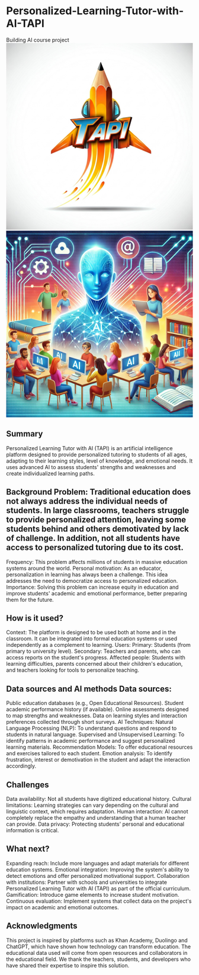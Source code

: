 # Personalized-Learning-Tutor-with-AI-TAPI
Building AI course project
![project logo](./Idea4.0_Gemini.jpg)
![image](./Idea1_ChatGPT.webp)

## Summary
Personalized Learning Tutor with AI (TAPI) is an artificial intelligence platform designed to provide personalized tutoring to students of all ages, adapting to their learning styles, level of knowledge, and emotional needs. It uses advanced AI to assess students' strengths and weaknesses and create individualized learning paths.
 ## Background Problem: Traditional education does not always address the individual needs of students. In large classrooms, teachers struggle to provide personalized attention, leaving some students behind and others demotivated by lack of challenge. In addition, not all students have access to personalized tutoring due to its cost.
Frequency: This problem affects millions of students in massive education systems around the world.
Personal motivation: As an educator, personalization in learning has always been a challenge. This idea addresses the need to democratize access to personalized education.
Importance: Solving this problem can increase equity in education and improve students' academic and emotional performance, better preparing them for the future.

## How is it used?
Context: The platform is designed to be used both at home and in the classroom. It can be integrated into formal education systems or used independently as a complement to learning.
Users:
Primary: Students (from primary to university level).
Secondary: Teachers and parents, who can access reports on the student's progress.
Affected people: Students with learning difficulties, parents concerned about their children's education, and teachers looking for tools to personalize teaching.

## Data sources and AI methods Data sources:
Public education databases (e.g., Open Educational Resources).
Student academic performance history (if available).
Online assessments designed to map strengths and weaknesses.
Data on learning styles and interaction preferences collected through short surveys.
AI Techniques:
Natural Language Processing (NLP): To understand questions and respond to students in natural language.
Supervised and Unsupervised Learning: To identify patterns in academic performance and suggest personalized learning materials.
Recommendation Models: To offer educational resources and exercises tailored to each student.
Emotion analysis: To identify frustration, interest or demotivation in the student and adapt the interaction accordingly.

## Challenges
Data availability: Not all students have digitized educational history.
Cultural limitations: Learning strategies can vary depending on the cultural and linguistic context, which requires adaptation.
Human interaction: AI cannot completely replace the empathy and understanding that a human teacher can provide.
Data privacy: Protecting students' personal and educational information is critical.

## What next?
Expanding reach: Include more languages and adapt materials for different education systems.
Emotional integration: Improving the system's ability to detect emotions and offer personalized motivational support.
Collaboration with institutions: Partner with schools and universities to integrate Personalized Learning Tutor with AI (TAPI) as part of the official curriculum.
Gamification: Introduce game elements to increase student motivation.
Continuous evaluation: Implement systems that collect data on the project's impact on academic and emotional outcomes.

## Acknowledgments
This project is inspired by platforms such as Khan Academy, Duolingo and ChatGPT, which have shown how technology can transform education. The educational data used will come from open resources and collaborators in the educational field. We thank the teachers, students, and developers who have shared their expertise to inspire this solution.
